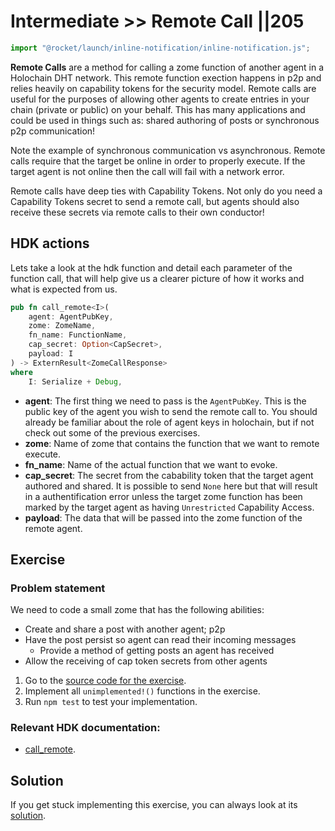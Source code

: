 # Intermediate >> Remote Call ||205

```js script
import "@rocket/launch/inline-notification/inline-notification.js";
```

**Remote Calls** are a method for calling a zome function of another agent in a Holochain DHT network. This remote function exection happens in p2p and relies heavily on capability tokens for the security model.
Remote calls are useful for the purposes of allowing other agents to create entries in your chain (private or public) on your behalf. This has many applications and could be used in things such as: shared authoring of posts or synchronous p2p communication!

Note the example of synchronous communication vs asynchronous. Remote calls require that the target be online in order to properly execute. If the target agent is not online then the call will fail with a network error.

Remote calls have deep ties with Capability Tokens. Not only do you need a Capability Tokens secret to send a remote call, but agents should also receive these secrets via remote calls to their own conductor!

## HDK actions

Lets take a look at the hdk function and detail each parameter of the function call, that will help give us a clearer picture of how it works and what is expected from us.

```rust
pub fn call_remote<I>(
    agent: AgentPubKey,
    zome: ZomeName,
    fn_name: FunctionName,
    cap_secret: Option<CapSecret>,
    payload: I
) -> ExternResult<ZomeCallResponse>
where
    I: Serialize + Debug,
```

- **agent**: The first thing we need to pass is the `AgentPubKey`. This is the public key of the agent you wish to send the remote call to. You should already be familiar about the role of agent keys in holochain, but if not check out some of the previous exercises. <br>
- **zome**: Name of zome that contains the function that we want to remote execute. <br>
- **fn_name**: Name of the actual function that we want to evoke. <br>
- **cap_secret**: The secret from the cabability token that the target agent authored and shared. It is possible to send `None` here but that will result in a authentification error unless the target zome function has been marked by the target agent as having `Unrestricted` Capability Access. <br>
- **payload**: The data that will be passed into the zome function of the remote agent.

## Exercise

### Problem statement

We need to code a small zome that has the following abilities:

- Create and share a post with another agent; p2p
- Have the post persist so agent can read their incoming messages
  - Provide a method of getting posts an agent has received
- Allow the receiving of cap token secrets from other agents

<inline-notification type="tip" title="Exercise">

1. Go to the [source code for the exercise](2.intermediate/2.call-remote).
2. Implement all `unimplemented!()` functions in the exercise.
3. Run `npm test` to test your implementation.

</inline-notification>

### Relevant HDK documentation: 
- [call_remote](https://docs.rs/hdk/0.0.100/hdk/p2p/fn.call_remote.html).

## Solution

If you get stuck implementing this exercise, you can always look at its [solution](2.intermediate/2.call-remote). 